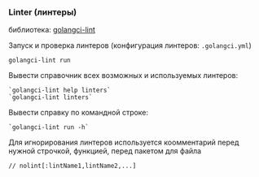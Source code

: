 ### Linter (линтеры)

библиотека: [golangci-lint](https://github.com/golangci/golangci-lint)

Запуск и проверка линтеров (конфигурация линтеров: `.golangci.yml`)

    golangci-lint run

Вывести справочник всех возможных и используемых линтеров:

    `golangci-lint help linters`
    `golangci-lint linters`

Вывести справку по командной строке:

    `golangci-lint run -h`

Для игнорирования линтеров используется коомментарий перед нужной строчкой, функцией, перед пакетом для файла

    // nolint[:lintName1,lintName2,...]
